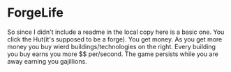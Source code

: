 # ForgeLife

So since I didn't include a readme in the local copy here is a basic one. 
You click the Hut(it's supposed to be a forge). You get money. As you get more money you buy wierd buildings/technologies on the right.
Every building you buy earns you more $$ per/second. The game persists while you are away earning you gajillions.
